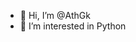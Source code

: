 - 👋 Hi, I’m @AthGk
- 👀 I’m interested in Python

<!---
AthGk/AthGk is a ✨ special ✨ repository because its `README.md` (this file) appears on your GitHub profile.
You can click the Preview link to take a look at your changes.
--->

